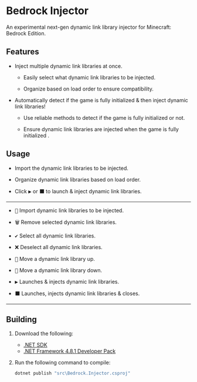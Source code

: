 # Bedrock Injector
An experimental next-gen dynamic link library injector for Minecraft: Bedrock Edition.

## Features

- Inject multiple dynamic link libraries at once.

    - Easily select what dynamic link libraries to be injected.

    - Organize based on load order to ensure compatibility.

-  Automatically detect if the game is fully initialized & then inject dynamic link libraries!

    - Use reliable methods to detect if the game is fully initialized or not.

    - Ensure dynamic link libraries are injected when the game is fully initialized .

## Usage

- Import the dynamic link libraries to be injected.

- Organize dynamic link libraries based on load order.

- Click <kbd>▶</kbd> or <kbd>⬛</kbd> to launch & inject dynamic link libraries.

<hr>

- <kbd>📂</kbd> Import dynamic link libraries to be injected.

- <kbd>🗑️</kbd> Remove selected dynamic link libraries.

- <kbd>✔️</kbd> Select all dynamic link libraries.

- <kbd>❌</kbd> Deselect all dynamic link libraries.

- <kbd>🔺</kbd> Move a dynamic link library up.

- <kbd>🔻</kbd> Move a dynamic link library down.

- <kbd>▶</kbd> Launches & injects dynamic link libraries.

- <kbd>⬛</kbd> Launches, injects dynamic link libraries & closes.

<hr>



## Building
1. Download the following:
    - [.NET SDK](https://dotnet.microsoft.com/en-us/download)
    - [.NET Framework 4.8.1 Developer Pack](https://dotnet.microsoft.com/en-us/download/dotnet-framework/thank-you/net481-developer-pack-offline-installer)

2. Run the following command to compile:

    ```cmd
    dotnet publish "src\Bedrock.Injector.csproj"
    ```